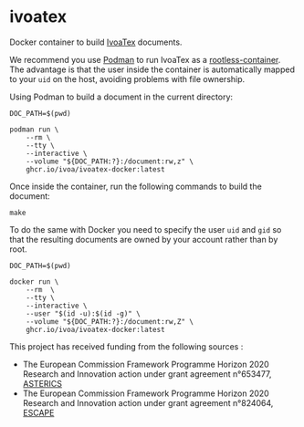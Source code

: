 # ivoatex
Docker container to build [IvoaTex](http://www.ivoa.net/documents/Notes/IVOATex/index.html) documents.

We recommend you use [Podman](https://podman.io/) to run IvoaTex as a [rootless-container](https://github.com/containers/podman#rootless).
The advantage is that the user inside the container is automatically mapped to your `uid` on the host, avoiding problems with file ownership.

Using Podman to build a document in the current directory:

    DOC_PATH=$(pwd)

    podman run \
        --rm \
        --tty \
        --interactive \
        --volume "${DOC_PATH:?}:/document:rw,z" \
        ghcr.io/ivoa/ivoatex-docker:latest

Once inside the container, run the following commands to build the document:

    make


To do the same with Docker you need to specify the user `uid` and `gid` so that the resulting documents are owned by your account rather than by root.

    DOC_PATH=$(pwd)

    docker run \
        --rm  \
        --tty \
        --interactive \
        --user "$(id -u):$(id -g)" \
        --volume "${DOC_PATH:?}:/document:rw,Z" \
        ghcr.io/ivoa/ivoatex-docker:latest

This project has received funding from the following sources :
* The European Commission Framework Programme Horizon 2020 Research and Innovation action under grant agreement n°653477, [ASTERICS](https://cordis.europa.eu/project/id/653477)
* The European Commission Framework Programme Horizon 2020 Research and Innovation action under grant agreement n°824064, [ESCAPE](https://cordis.europa.eu/project/id/824064)
